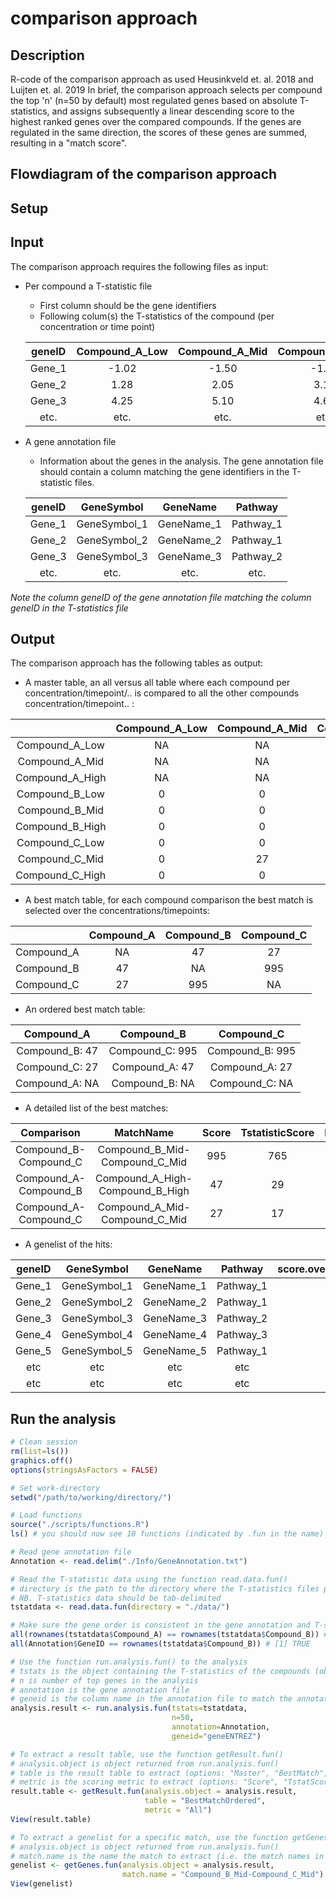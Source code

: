 # comparison approach

## Description
R-code of the comparison approach as used Heusinkveld et. al. 2018 and Luijten et. al. 2019
In brief, the comparison approach selects per compound the top 'n' (n=50 by default) most regulated genes based on absolute T-statistics, and assigns subsequently a linear descending score to the highest ranked genes over the compared compounds.
If the genes are regulated in the same direction, the scores of these genes are summed, resulting in a "match score".

## Flowdiagram of the comparison approach

## Setup

## Input
The comparison approach requires the following files as input:

* Per compound a T-statistic file  
  * First column should be the gene identifiers  
  * Following colum(s) the T-statistics of the compound (per concentration or time point)

  | geneID | Compound_A_Low | Compound_A_Mid | Compound_A_High |
  |:------:|:--------------:|:--------------:|:---------------:|
  | Gene_1 | -1.02          | -1.50          | -1.20           |
  | Gene_2 | 1.28           | 2.05           | 3.10            |
  | Gene_3 | 4.25           | 5.10           | 4.60            |
  | etc.   | etc.           | etc.           | etc.            |

* A gene annotation file  
  * Information about the genes in the analysis. The gene annotation file should contain a column matching the gene identifiers in the T-statistic files.
  
  | geneID | GeneSymbol   | GeneName   | Pathway   |
  |:------:|:------------:|:----------:|:---------:|
  | Gene_1 | GeneSymbol_1 | GeneName_1 | Pathway_1 |
  | Gene_2 | GeneSymbol_2 | GeneName_2 | Pathway_1 |
  | Gene_3 | GeneSymbol_3 | GeneName_3 | Pathway_2 |
  | etc.   | etc.         | etc.       | etc.      |
  
 *Note the column geneID of the gene annotation file matching the column geneID in the T-statistics file*

## Output
The comparison approach has the following tables as output:
  * A master table, an all versus all table where each compound per concentration/timepoint/.. is compared to all the other compounds concentration/timepoint.. :       

|               | Compound_A_Low | Compound_A_Mid | Compound_A_High | Compound_B_Low | Compound_B_Mid | Compound_B_High | Compound_C_Low | Compound_C_Mid | Compound_C_High | 
|:-------------:|:--------------:|:--------------:|:---------------:|:--------------:|:--------------:|:---------------:|:--------------:|:--------------:|:---------------:|
Compound_A_Low  | NA             | NA             | NA              | 0              | 0              | 0               | 0              | 0              | 0               | 
Compound_A_Mid  | NA             | NA             | NA              | 0              | 0              | 0               | 0              | 27             | 0               | 
Compound_A_High | NA             | NA             | NA              | 0              | 43             | 47              | 0              | 0              | 2               | 
Compound_B_Low  | 0              | 0              | 0               | NA             | NA             | NA              | 436            | 518            | 395             | 
Compound_B_Mid  | 0              | 0              | 43              | NA             | NA             | NA              | 313            | 995            | 929             | 
Compound_B_High | 0              | 0              | 47              | NA             | NA             | NA              | 317            | 890            | 949             | 
Compound_C_Low  | 0              | 0              | 0               | 436            | 313            | 317             | NA             | NA             | NA              | 
Compound_C_Mid  | 0              | 27             | 0               | 518            | 995            | 890             | NA             | NA             | NA              | 
Compound_C_High | 0              | 0              | 2               | 395            | 929            | 949             | NA             | NA             | NA              | 


  * A best match table, for each compound comparison the best match is selected over the concentrations/timepoints:
  
|            | Compound_A | Compound_B | Compound_C |
|:----------:|:----------:|:----------:|:----------:|
| Compound_A | NA         | 47         | 27         |
| Compound_B | 47         | NA         | 995        |
| Compound_C | 27         | 995        | NA         |
  
  * An ordered best match table: 

| Compound_A     | Compound_B      | Compound_C      |
|:--------------:|:---------------:|:---------------:|
| Compound_B: 47 | Compound_C: 995 | Compound_B: 995 |
| Compound_C: 27 | Compound_A: 47  | Compound_A: 27  |
| Compound_A: NA | Compound_B: NA  | Compound_C: NA  |

  * A detailed list of the best matches:
  
| Comparison            | MatchName                       | Score | TstatisticScore | NumberOfHits |
|:---------------------:|:-------------------------------:|:-----:|:---------------:|:------------:|
| Compound_B-Compound_C | Compound_B_Mid-Compound_C_Mid   | 995   | 765             | 26           |
| Compound_A-Compound_B | Compound_A_High-Compound_B_High | 47    | 29              | 1            |
| Compound_A-Compound_C | Compound_A_Mid-Compound_C_Mid   | 27    | 17              | 1            |

  * A genelist of the hits:
  
  | geneID | GeneSymbol   | GeneName   | Pathway   | score.over.compounds | score.tstat | regulation |
|:------:|:------------:|:----------:|:---------:|:--------------------:|:-----------:|:----------:|
| Gene_1 | GeneSymbol_1 | GeneName_1 | Pathway_1 | 9                    | 14.63373    |  -         |
| Gene_2 | GeneSymbol_2 | GeneName_2 | Pathway_1 | 94                   | 38.62147    |  +         |
| Gene_3 | GeneSymbol_3 | GeneName_3 | Pathway_2 | 86                   | 37.48938    |  +         |
| Gene_4 | GeneSymbol_4 | GeneName_4 | Pathway_3 | 82                   | 29.59908    |  +         |
| Gene_5 | GeneSymbol_5 | GeneName_5 | Pathway_1 | 46                   | 28.75784    |  +         |
| etc    | etc          | etc        | etc       | etc                  | etc         | etc        |
| etc    | etc          | etc        | etc       | etc                  | etc         | etc        |

## Run the analysis

``` R
# Clean session
rm(list=ls())
graphics.off()
options(stringsAsFactors = FALSE)

# Set work-directory
setwd("/path/to/working/directory/")

# Load functions
source("./scripts/functions.R")
ls() # you should now see 10 functions (indicated by .fun in the name)

# Read gene annotation file
Annotation <- read.delim("./Info/GeneAnnotation.txt")

# Read the T-statistic data using the function read.data.fun()
# directory is the path to the directory where the T-statistics files per compound are located
# NB. T-statistics data should be tab-delimited
tstatdata <- read.data.fun(directory = "./data/")

# Make sure the gene order is consistent in the gene annotation and T-statistic files
all(rownames(tstatdata$Compound_A) == rownames(tstatdata$Compound_B)) # [1] TRUE
all(Annotation$GeneID == rownames(tstatdata$Compound_B)) # [1] TRUE

# Use the function run.analysis.fun() to the analysis
# tstats is the object containing the T-statistics of the compounds (object returned from read.data.fun())
# n is number of top genes in the analysis
# annotation is the gene annotation file
# geneid is the column name in the annotation file to match the annotation file with the rownames of the T-statistics
analysis.result <- run.analysis.fun(tstats=tstatdata, 
                                    n=50, 
                                    annotation=Annotation, 
                                    geneid="geneENTREZ")

# To extract a result table, use the function getResult.fun()
# analysis.object is object returned from run.analysis.fun()
# table is the result table to extract (options: "Master", "BestMatch", "BestMatchOrdered")
# metric is the scoring metric to extract (options: "Score", "TstatScore", "NumberOfHits", "All")
result.table <- getResult.fun(analysis.object = analysis.result, 
                              table = "BestMatchOrdered", 
                              metric = "All")
View(result.table)

# To extract a genelist for a specific match, use the function getGenes.fun()
# analysis.object is object returned from run.analysis.fun()
# match.name is the name the match to extract (i.e. the match names in the column "MatchName" from the table BestMatchOrdered and metric All)
genelist <- getGenes.fun(analysis.object = analysis.result, 
                         match.name = "Compound_B_Mid-Compound_C_Mid")
View(genelist)

```





